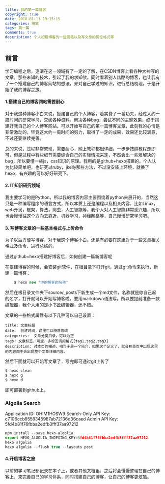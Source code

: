 ```yaml
---
title: 我的第一篇博客
copyright: true
date: 2018-01-13 19:15:15
categories: 随笔
tags: 第一篇
comments: true
description: 个人初建博客的一些随笔以及写文章的属性格式等
---
```


## 前言

学习编程之后，逐渐在这一领域有了一定的了解，在CSDN博客上看各种大神写的文章，那些未知的技术，引起了我的求知欲，同时看着别人炫酷的博客，也让我有了一个搭建自己的博客网站的想法，来对自己学过的知识，进行总结梳理，于是开始了我的博客之旅。

#### 1.搭建自己的博客网站需要耐心
对于我这种博客小白来说，搭建自己的个人博客，着实费了一番功夫，经过大约一周时间的研究学习，查阅各种资料，解决各种bug，尝试不同的主题效果，终于搭建好我自己的个人博客网站，可以开始写自己的第一篇博客文章，此刻我的心情是非常激动的，毕竟这大约一周时间的努力，取得了一定的成果，效果还比较满意，不过还要继续完善。

总的来说，过程非常繁琐，需要耐心，网上教程都很详细，一步步按照教程走即可，但是过程中有些细节需要综合自己的实际情况来定，不然会出一些难解决的bug，所以要懂一些js，css知识的原理。我用的是github+hexo搭建的，个人认为比较简单吧，也研究过ruby，jkelly那些方法，不过没安装上环境，就换了hexo，有兴趣的可以好好研究下。

#### 2. IT知识研究领域

我主要学习的是Python，所以我的博客内容主要围绕着python来展开的，当然这只是一种编写程序的语言方式，所以本质上还是编程以及相关内容，比如Linux，web开发，框架，算法，爬虫，人工智能等，我个人对人工智能非常感兴趣，所以也会慢慢往这个方向去靠近，机器学习，神经网络等，自己慢慢研究学习吧。

#### 3. 写博客文章的一些基本格式与上传命令
为了以后方便写博客，对于我这个博客小白，还是有必要在这里对于一些文章相关格式及命令，进行总结的。

通过github+hexo搭建好博客后，如何创建一篇新博客呢

在搭建博客的时候，会安装git软件，在根目录下打开git，通过git命令来执行，新建一篇博客：
``` javascript
	$ hexo new "你的博客的名称"
```
然后在根目录文件夹下source/_posts下新生成一个md文件，名称就是你自己起的名字，打开就可以开始写博客啦，要用markdown语法写，所以要提前准备一款编辑器，我个人用的是小书匠编辑器，还不错。

文章的一些格式属性有以下几种可以自己设置：
``` subunit
title: 文章标题
date:  创建时间，这里可以随意修改
categories:  文章分类目录，可以为空
tags: 文章标签，可空，多标签请用格式[tag1,tag2,tag3]
description: 对本页的描述，相当于是一个简介，如果这个定义了，就会在首页中出现这里的内容而不会出现整个文章详细内容。
```
然后下面就可以开始写文章了，写完即可通过git上传了

``` javascript
$ hexo clean
$ hexo g
$ hexo d
```
即可部署到github上。
### Algolia Search
Application ID:   OHIM1HOSW9
Search-Only API Key:  c7106ccb9558345987ab72136d36caed
Admin API Key:   5fd4b81f76fbba2edfb3fff37aa97212
``` javascript
npm install --save hexo-algolia
export HEXO_ALGOLIA_INDEXING_KEY=5fd4b81f76fbba2edfb3fff37aa97212
hexo algolia
hexo algolia --flush true --layouts post
```
#### 4.开启博客之旅

以前的学习笔记都记录在本子上，或者其他文档里，之后将会慢慢整理在自己的博客上，来完善自己的学习体系，同时搭建自己的博客，让自己的博客更炫酷。
